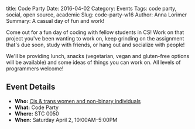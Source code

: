 title: Code Party
Date: 2016-04-02
Category: Events
Tags: code party, social, open source, academic
Slug: code-party-w16
Author: Anna Lorimer
Summary: A casual day of fun and work!

Come out for a fun day of coding with fellow students in CS! Work on that
project you've been wanting to work on, keep grinding on the assignment that's
due soon, study with friends, or hang out and socialize with people!

We'll be providing lunch, snacks (vegetarian, vegan and gluten-free options will
 be available) and some ideas of things you can work on. All levels of
programmers welcome!

## Event Details ##

+ **Who:** [Cis & trans women and non-binary individuals]({filename}/pages/faq.md)
+ **What:** Code Party
+ **Where:** STC 0050
+ **When:** Saturday April 2, 10:00AM&ndash;5:00PM

